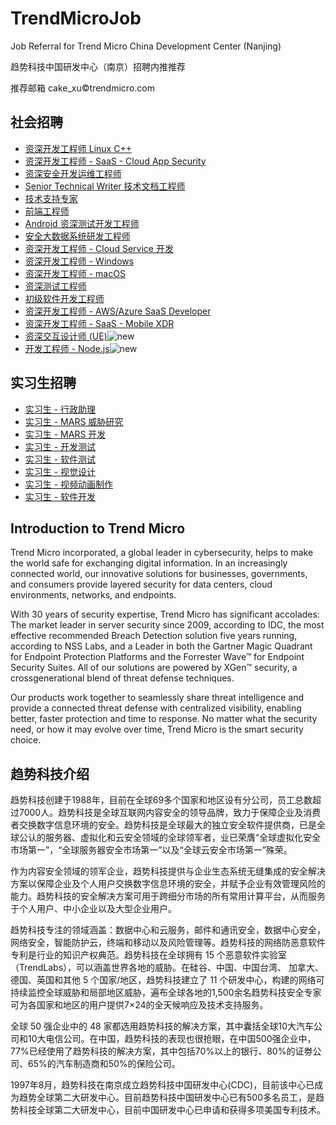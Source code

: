 # TrendMicroJob

Job Referral for Trend Micro China Development Center (Nanjing)

趋势科技中国研发中心（南京）招聘内推推荐

推荐邮箱 cake_xu©trendmicro.com


## 社会招聘

- [资深开发工程师 Linux C++](social/1.md)
- [资深开发工程师 - SaaS - Cloud App Security](social/2.md)
- [资深安全开发运维工程师](social/3.md)
- [Senior Technical Writer 技术文档工程师](social/4.md)
- [技术支持专家](social/6.md)
- [前端工程师](social/7.md)
- [Android 资深测试开发工程师](social/8.md)
- [安全大数据系统研发工程师](social/9.md)
- [资深开发工程师 - Cloud Service 开发](social/10.md)
- [资深开发工程师 - Windows](social/11.md)
- [资深开发工程师 - macOS](social/12.md)
- [资深测试工程师](social/13.md)
- [初级软件开发工程师](social/14.md)
- [资深开发工程师 - AWS/Azure SaaS Developer](social/15.md)
- [资深开发工程师 - SaaS - Mobile XDR](social/16.md)
- [资深交互设计师 (UE)](social/17.md)![new](https://img.shields.io/badge/new-brightengreen)
- [开发工程师 - Node.js](social/18.md)![new](https://img.shields.io/badge/new-brightengreen)


## 实习生招聘

- [实习生 - 行政助理](intern/2.md)
- [实习生 - MARS 威胁研究](intern/3.md)
- [实习生 - MARS 开发](intern/4.md)
- [实习生 - 开发测试](intern/5.md)
- [实习生 - 软件测试](intern/6.md)
- [实习生 - 视觉设计](intern/7.md)
- [实习生 - 视频动画制作](intern/8.md)
- [实习生 - 软件开发](intern/10.md)


## Introduction to Trend Micro

Trend Micro incorporated, a global leader in cybersecurity, helps to make the world safe for exchanging digital information. In an increasingly connected world, our innovative solutions for businesses, governments, and consumers provide layered security for data centers, cloud environments, networks, and endpoints.

With 30 years of security expertise, Trend Micro has significant accolades: The market leader in server security since 2009, according to IDC, the most effective recommended Breach Detection solution five years running, according to NSS Labs, and a Leader in both the Gartner Magic Quadrant for Endpoint Protection Platforms and the Forrester Wave™ for Endpoint Security Suites. All of our solutions are powered by XGen™ security, a crossgenerational blend of threat defense techniques.

Our products work together to seamlessly share threat intelligence and provide a connected threat defense with centralized visibility, enabling better, faster protection and time to response. No matter what the security need, or how it may evolve over time, Trend Micro is the smart security choice.


## 趋势科技介绍

趋势科技创建于1988年，目前在全球69多个国家和地区设有分公司，员工总数超过7000人。趋势科技是全球互联网内容安全的领导品牌，致力于保障企业及消费者交换数字信息环境的安全。趋势科技是全球最大的独立安全软件提供商，已是全球公认的服务器、虚拟化和云安全领域的全球领军者，业已荣膺“全球虚拟化安全市场第一”，“全球服务器安全市场第一”以及“全球云安全市场第一”殊荣。

作为内容安全领域的领军企业，趋势科技提供与企业生态系统无缝集成的安全解决方案以保障企业及个人用户交换数字信息环境的安全，并赋予企业有效管理风险的能力。趋势科技的安全解决方案可用于跨细分市场的所有常用计算平台，从而服务于个人用户、中小企业以及大型企业用户。

趋势科技专注的领域涵盖：数据中心和云服务，邮件和通讯安全，数据中心安全，网络安全，智能防护云，终端和移动以及风险管理等。趋势科技的网络防恶意软件专利是行业的知识产权典范。趋势科技在全球拥有 15 个恶意软件实验室（TrendLabs），可以涵盖世界各地的威胁。在硅谷、中国、中国台湾、 加拿大、 德国、英国和其他 5 个国家/地区，趋势科技建立了 11 个研发中心，构建的网络可持续监控全球威胁和局部地区威胁，遍布全球各地的1,500余名趋势科技安全专家可为各国家和地区的用户提供7×24的全天候响应及技术支持服务。

全球 50 强企业中的 48 家都选用趋势科技的解决方案，其中囊括全球10大汽车公司和10大电信公司。在中国，趋势科技的表现也很抢眼，在中国500强企业中，77%已经使用了趋势科技的解决方案，其中包括70%以上的银行、80%的证劵公司、65%的汽车制造商和50%的保险公司。

1997年8月，趋势科技在南京成立趋势科技中国研发中心(CDC)，目前该中心已成为趋势全球第二大研发中心。目前趋势科技中国研发中心已有500多名员工，是趋势科技全球第二大研发中心，目前中国研发中心已申请和获得多项美国专利技术。